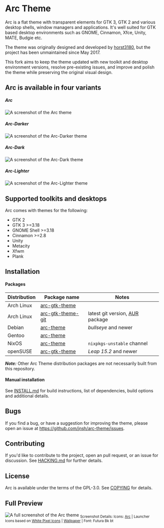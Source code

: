 # Arc Theme

Arc is a flat theme with transparent elements for GTK 3, GTK 2 and various desktop shells, window managers and applications. It's well suited for GTK based desktop environments such as GNOME, Cinnamon, Xfce, Unity, MATE, Budgie etc.

The theme was originally designed and developed by [horst3180](https://github.com/horst3180/arc-theme), but the project has been unmaintained since May 2017.

This fork aims to keep the theme updated with new toolkit and desktop environment versions, resolve pre-existing issues, and improve and polish the theme while preserving the original visual design.

## Arc is available in four variants

##### Arc

![A screenshot of the Arc theme](https://raw.githubusercontent.com/jnsh/arc-theme/master/.github/arc-prv.png)

##### Arc-Darker

![A screenshot of the Arc-Darker theme](https://raw.githubusercontent.com/jnsh/arc-theme/master/.github/arc-darker-prv.png)

##### Arc-Dark

![A screenshot of the Arc-Dark theme](https://raw.githubusercontent.com/jnsh/arc-theme/master/.github/arc-dark-prv.png)

##### Arc-Lighter

![A screenshot of the Arc-Lighter theme](https://raw.githubusercontent.com/jnsh/arc-theme/master/.github/arc-lighter-prv.png)

## Supported toolkits and desktops

Arc comes with themes for the following:
* GTK 2
* GTK 3 >=3.18
* GNOME Shell >=3.18
* Cinnamon >=2.8
* Unity
* Metacity
* Xfwm
* Plank

## Installation

#### Packages

Distribution | Package name | Notes
-------|-------|-------
Arch Linux | [arc-gtk-theme](https://www.archlinux.org/packages/community/any/arc-gtk-theme/) | 
Arch Linux | [arc-gtk-theme-git](https://aur.archlinux.org/packages/arc-gtk-theme-git/) | latest git version, [AUR](https://wiki.archlinux.org/index.php/Arch_User_Repository) package
Debian | [arc-theme](https://packages.debian.org/bullseye/arc-theme) | *bullseye* and newer
Gentoo | [arc-theme](https://packages.gentoo.org/packages/x11-themes/arc-theme) | 
NixOS | [arc-theme](https://nixos.org/nixos/packages.html?attr=arc-theme&channel=nixpkgs-unstable) | `nixpkgs-unstable` channel
openSUSE | [arc-gtk-theme](https://build.opensuse.org/package/show/openSUSE:Leap:15.2:Update/arc-gtk-theme) | *Leap 15.2* and newer

***Note:*** Other Arc Theme distribution packages are not necessarily built from this repository.

#### Manual installation

See [INSTALL.md](https://github.com/jnsh/arc-theme/blob/master/INSTALL.md) for build instructions, list of dependencies, build options and additional details.

## Bugs

If you find a bug, or have a suggestion for improving the theme, please open an issue at <https://github.com/jnsh/arc-theme/issues>.

## Contributing

If you'd like to contribute to the project, open an pull request, or an issue for discussion. See [HACKING.md](https://github.com/jnsh/arc-theme/blob/master/HACKING.md) for further details.

## License

Arc is available under the terms of the GPL-3.0. See [COPYING](https://github.com/jnsh/arc-theme/blob/master/COPYING) for details.

## Full Preview

![A full screenshot of the Arc theme](http://i.imgur.com/tD1OBQ3.png)
<sub>Screenshot Details: Icons: [Arc](https://github.com/horst3180/arc-icon-theme) | Launcher Icons based on [White Pixel Icons](http://darkdawg.deviantart.com/art/White-Pixel-Icons-252310560) | [Wallpaper](https://pixabay.com/photo-869593/) | Font: Futura Bk bt</sub>
